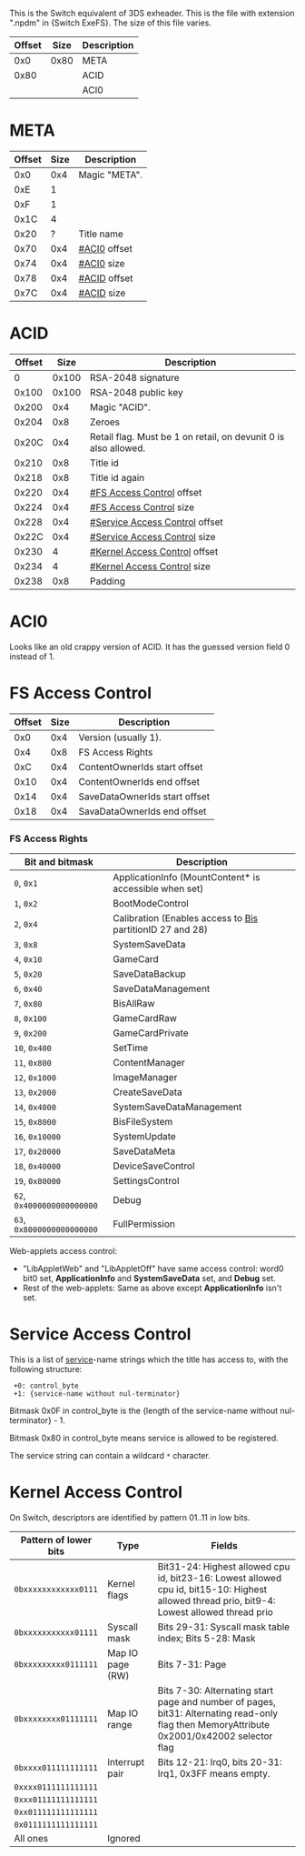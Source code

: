 This is the Switch equivalent of 3DS exheader. This is the file with
extension ".npdm" in {Switch ExeFS}. The size of this file varies.

| Offset     | Size       | Description |
| ---------- | ---------- | ----------- |
| 0x0        | 0x80       | META        |
| 0x80       | <Varies>   | ACID        |
| <See META> | <See META> | ACI0        |

# META

| Offset | Size | Description                       |
| ------ | ---- | --------------------------------- |
| 0x0    | 0x4  | Magic "META".                     |
| 0xE    | 1    |                                   |
| 0xF    | 1    |                                   |
| 0x1C   | 4    |                                   |
| 0x20   | ?    | Title name                        |
| 0x70   | 0x4  | [\#ACI0](#ACI0 "wikilink") offset |
| 0x74   | 0x4  | [\#ACI0](#ACI0 "wikilink") size   |
| 0x78   | 0x4  | [\#ACID](#ACID "wikilink") offset |
| 0x7C   | 0x4  | [\#ACID](#ACID "wikilink") size   |

# ACID

| Offset | Size  | Description                                                           |
| ------ | ----- | --------------------------------------------------------------------- |
| 0      | 0x100 | RSA-2048 signature                                                    |
| 0x100  | 0x100 | RSA-2048 public key                                                   |
| 0x200  | 0x4   | Magic "ACID".                                                         |
| 0x204  | 0x8   | Zeroes                                                                |
| 0x20C  | 0x4   | Retail flag. Must be 1 on retail, on devunit 0 is also allowed.       |
| 0x210  | 0x8   | Title id                                                              |
| 0x218  | 0x8   | Title id again                                                        |
| 0x220  | 0x4   | [\#FS Access Control](#FS_Access_Control "wikilink") offset           |
| 0x224  | 0x4   | [\#FS Access Control](#FS_Access_Control "wikilink") size             |
| 0x228  | 0x4   | [\#Service Access Control](#Service_Access_Control "wikilink") offset |
| 0x22C  | 0x4   | [\#Service Access Control](#Service_Access_Control "wikilink") size   |
| 0x230  | 4     | [\#Kernel Access Control](#Kernel_Access_Control "wikilink") offset   |
| 0x234  | 4     | [\#Kernel Access Control](#Kernel_Access_Control "wikilink") size     |
| 0x238  | 0x8   | Padding                                                               |

# ACI0

Looks like an old crappy version of ACID. It has the guessed version
field 0 instead of 1.

# FS Access Control

| Offset | Size | Description                   |
| ------ | ---- | ----------------------------- |
| 0x0    | 0x4  | Version (usually 1).          |
| 0x4    | 0x8  | FS Access Rights              |
| 0xC    | 0x4  | ContentOwnerIds start offset  |
| 0x10   | 0x4  | ContentOwnerIds end offset    |
| 0x14   | 0x4  | SaveDataOwnerIds start offset |
| 0x18   | 0x4  | SavaDataOwnerIds end offset   |

### FS Access Rights

| Bit and bitmask            | Description                                                                                      |
| -------------------------- | ------------------------------------------------------------------------------------------------ |
| `0`, `0x1`                 | ApplicationInfo (MountContent\* is accessible when set)                                          |
| `1`, `0x2`                 | BootModeControl                                                                                  |
| `2`, `0x4`                 | Calibration (Enables access to [Bis](Filesystem%20services.md "wikilink") partitionID 27 and 28) |
| `3`, `0x8`                 | SystemSaveData                                                                                   |
| `4`, `0x10`                | GameCard                                                                                         |
| `5`, `0x20`                | SaveDataBackup                                                                                   |
| `6`, `0x40`                | SaveDataManagement                                                                               |
| `7`, `0x80`                | BisAllRaw                                                                                        |
| `8`, `0x100`               | GameCardRaw                                                                                      |
| `9`, `0x200`               | GameCardPrivate                                                                                  |
| `10`, `0x400`              | SetTime                                                                                          |
| `11`, `0x800`              | ContentManager                                                                                   |
| `12`, `0x1000`             | ImageManager                                                                                     |
| `13`, `0x2000`             | CreateSaveData                                                                                   |
| `14`, `0x4000`             | SystemSaveDataManagement                                                                         |
| `15`, `0x8000`             | BisFileSystem                                                                                    |
| `16`, `0x10000`            | SystemUpdate                                                                                     |
| `17`, `0x20000`            | SaveDataMeta                                                                                     |
| `18`, `0x40000`            | DeviceSaveControl                                                                                |
| `19`, `0x80000`            | SettingsControl                                                                                  |
| `62`, `0x4000000000000000` | Debug                                                                                            |
| `63`, `0x8000000000000000` | FullPermission                                                                                   |

Web-applets access control:

  - "LibAppletWeb" and "LibAppletOff" have same access control: word0
    bit0 set, **ApplicationInfo** and **SystemSaveData** set, and
    **Debug** set.
  - Rest of the web-applets: Same as above except **ApplicationInfo**
    isn't set.

# Service Access Control

This is a list of [service](Services%20API.md "wikilink")-name strings
which the title has access to, with the following structure:

` +0: control_byte`  
` +1: {service-name without nul-terminator}`

Bitmask 0x0F in control\_byte is the {length of the service-name without
nul-terminator} - 1.

Bitmask 0x80 in control\_byte means service is allowed to be registered.

The service string can contain a wildcard `*` character.

# Kernel Access Control

On Switch, descriptors are identified by pattern 01..11 in low
bits.

| Pattern of lower bits | Type             | Fields                                                                                                                                       |
| --------------------- | ---------------- | -------------------------------------------------------------------------------------------------------------------------------------------- |
| `0bxxxxxxxxxxxx0111`  | Kernel flags     | Bit31-24: Highest allowed cpu id, bit23-16: Lowest allowed cpu id, bit15-10: Highest allowed thread prio, bit9-4: Lowest allowed thread prio |
| `0bxxxxxxxxxxx01111`  | Syscall mask     | Bits 29-31: Syscall mask table index; Bits 5-28: Mask                                                                                        |
| `0bxxxxxxxxx0111111`  | Map IO page (RW) | Bits 7-31: Page                                                                                                                              |
| `0bxxxxxxxx01111111`  | Map IO range     | Bits 7-30: Alternating start page and number of pages, bit31: Alternating read-only flag then MemoryAttribute 0x2001/0x42002 selector flag   |
| `0bxxxx011111111111`  | Interrupt pair   | Bits 12-21: Irq0, bits 20-31: Irq1, 0x3FF means empty.                                                                                       |
| `0xxxx0111111111111`  |                  |                                                                                                                                              |
| `0xxx01111111111111`  |                  |                                                                                                                                              |
| `0xx011111111111111`  |                  |                                                                                                                                              |
| `0x0111111111111111`  |                  |                                                                                                                                              |
| All ones              | Ignored          |                                                                                                                                              |
